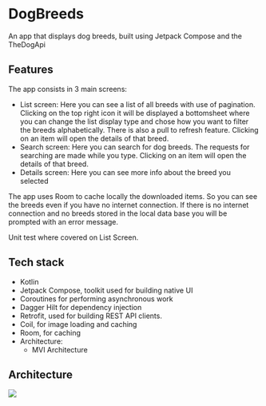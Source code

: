 # DogBreeds

An app that displays dog breeds, built using Jetpack Compose and the TheDogApi

## Features 

The app consists in 3 main screens:
  - List screen: Here you can see a list of all breeds with use of pagination. Clicking on the top right icon it will be displayed a bottomsheet where you can change the list display type and chose how you want to filter the breeds alphabetically. There is also a pull to refresh feature. Clicking on an item will open the details of that breed. 
  - Search screen: Here you can search for dog breeds. The requests for searching are made while you type. Clicking on an item will open the details of that breed. 
  - Details screen: Here you can see more info about the breed you selected 
  
The app uses Room to cache locally the downloaded items. So you can see the breeds even if you have no internet connection. 
If there is no internet connection and no breeds stored in the local data base you will be prompted with an error message.

Unit test where covered on List Screen.

## Tech stack

- Kotlin
- Jetpack Compose, toolkit used for building native UI
- Coroutines for performing asynchronous work
- Dagger Hilt for dependency injection 
- Retrofit, used for building REST API clients.
- Coil, for image loading and caching
- Room, for caching 
- Architecture: 
  - MVI Architecture
  
 
## Architecture 


![](https://drive.google.com/uc?export=view&id=16ksMioJ_Fdu_6HkhnLXMsdGKTlwwCoNz)
